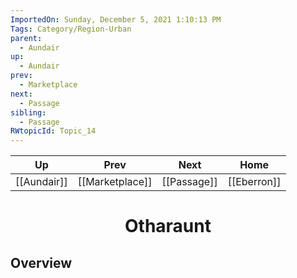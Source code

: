 ```yaml
---
ImportedOn: Sunday, December 5, 2021 1:10:13 PM
Tags: Category/Region-Urban
parent:
  - Aundair
up:
  - Aundair
prev:
  - Marketplace
next:
  - Passage
sibling:
  - Passage
RWtopicId: Topic_14
---
```


| Up | Prev | Next | Home |
|----|------|------|------|
| [[Aundair]] | [[Marketplace]] | [[Passage]] | [[Eberron]] |

# <center>Otharaunt</center>

## Overview
